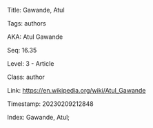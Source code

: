 Title:  Gawande, Atul

Tags:   authors

AKA:    Atul Gawande

Seq:    16.35

Level:  3 - Article

Class:  author

Link:   https://en.wikipedia.org/wiki/Atul_Gawande

Timestamp: 20230209212848

Index:  Gawande, Atul; 
